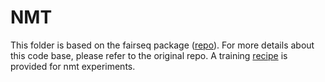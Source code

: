 # NMT

This folder is based on the fairseq package ([repo](https://github.com/pytorch/fairseq)). For more details about this code base, please refer to the original repo. 
A training [recipe](/nmt/recipes.md) is provided for nmt experiments. 

